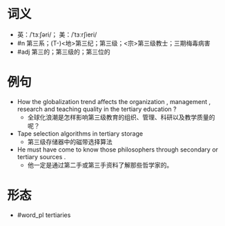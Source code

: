 # 词义
- 英：/ˈtɜːʃəri/； 美：/ˈtɜːrʃieri/
- #n 第三系；(T-)<地>第三纪；第三级；<宗>第三级教士；三期梅毒病害
- #adj 第三的；第三级的；第三位的
# 例句
- How the globalization trend affects the organization , management , research and teaching quality in the tertiary education ?
	- 全球化浪潮是怎样影响第三级教育的组织、管理、科研以及教学质量的呢？
- Tape selection algorithms in tertiary storage
	- 第三级存储器中的磁带选择算法
- He must have come to know those philosophers through secondary or tertiary sources .
	- 他一定是通过第二手或第三手资料了解那些哲学家的。
# 形态
- #word_pl tertiaries
